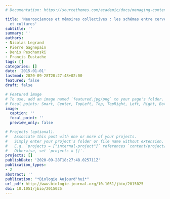 ```yaml
---
# Documentation: https://sourcethemes.com/academic/docs/managing-content/

title: 'Neurosciences et mémoires collectives : les schémas entre cerveau, sociétés
  et cultures'
subtitle: ''
summary: ''
authors:
- Nicolas Legrand
- Pierre Gagnepain
- Denis Peschanski
- Francis Eustache
tags: []
categories: []
date: '2015-01-01'
lastmod: 2020-09-28T20:27:48+02:00
featured: false
draft: false

# Featured image
# To use, add an image named `featured.jpg/png` to your page's folder.
# Focal points: Smart, Center, TopLeft, Top, TopRight, Left, Right, BottomLeft, Bottom, BottomRight.
image:
  caption: ''
  focal_point: ''
  preview_only: false

# Projects (optional).
#   Associate this post with one or more of your projects.
#   Simply enter your project's folder or file name without extension.
#   E.g. `projects = ["internal-project"]` references `content/project/deep-learning/index.md`.
#   Otherwise, set `projects = []`.
projects: []
publishDate: '2020-09-28T18:27:48.025711Z'
publication_types:
- 2
abstract: ''
publication: "*Biologie Aujourd'hui*"
url_pdf: http://www.biologie-journal.org/10.1051/jbio/2015025
doi: 10.1051/jbio/2015025
---
```

